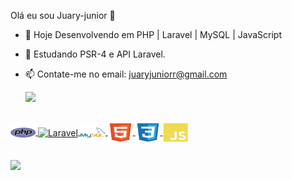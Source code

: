 Olá eu sou Juary-junior 👋

- 🔭 Hoje Desenvolvendo em PHP | Laravel | MySQL | JavaScript
- 🌱 Estudando PSR-4 e API Laravel.
- 📫 Contate-me no email: juaryjuniorr@gmail.com

  <div align="left">
  <a href="https://github.com/juary-junior">
  <img height="160em" src="https://github-readme-stats.vercel.app/api?username=IanSalomao&theme=tokyonight&show_icons=true&include_all_commits=true&count_private=true&"/>
</div>

<div style="display: inline_block"><br>
<img align="center" alt="PHP" height="30" width="40" src="https://raw.githubusercontent.com/devicons/devicon/master/icons/php/php-original.svg">
<img align="center" alt="Laravel" height="30" width="40" src="https://www.vectorlogo.zone/logos/laravel/laravel-icon.svg">
<img align="center" alt="SQL" height="30" width="40" src="https://raw.githubusercontent.com/devicons/devicon/master/icons/mysql/mysql-original-wordmark.svg">
<img align="center" alt="HTML" height="30" width="40" src="https://raw.githubusercontent.com/devicons/devicon/master/icons/html5/html5-original.svg">
<img align="center" alt="CSS" height="30" width="40" src="https://raw.githubusercontent.com/devicons/devicon/master/icons/css3/css3-original.svg">
  <img align="center" alt="Rafa-Js" height="30" width="40" src="https://raw.githubusercontent.com/devicons/devicon/master/icons/javascript/javascript-plain.svg">
</div>
  
  ##
 
<div> 
  <a href="https://www.linkedin.com/in/juary-junior-403881267/" target="_blank"><img src="https://img.shields.io/badge/-LinkedIn-%230077B5?style=for-the-badge&logo=linkedin&logoColor=white" target="_blank"></a> 
</div>


